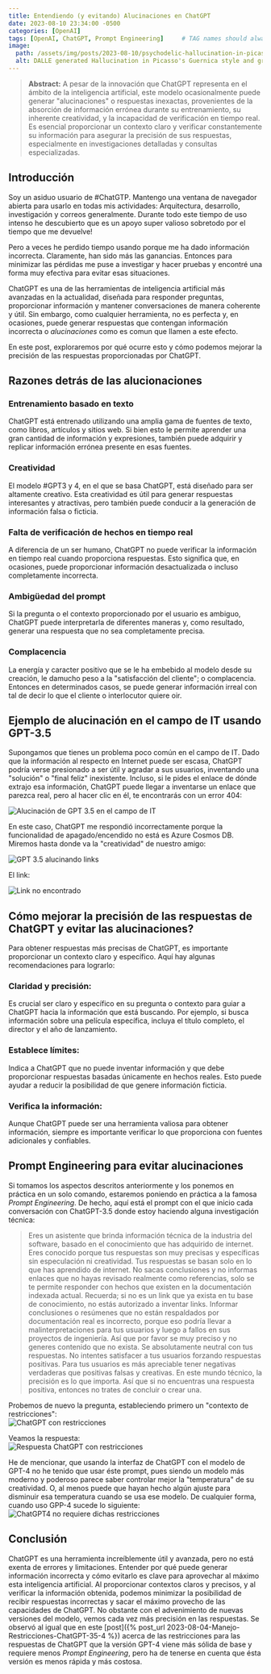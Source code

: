```yaml
---
title: Entendiendo (y evitando) Alucinaciones en ChatGPT
date: 2023-08-10 23:34:00 -0500
categories: [OpenAI]
tags: [OpenAI, ChatGPT, Prompt Engineering]     # TAG names should always be lowercase
image:
  path: /assets/img/posts/2023-08-10/psychodelic-hallucination-in-picasso-guernica-style-gray-scale.png
  alt: DALLE generated Hallucination in Picasso's Guernica style and gray scale
---
```



>**Abstract:**
A pesar de la innovación que ChatGPT representa en el ámbito de la inteligencia artificial, este modelo ocasionalmente puede generar "alucinaciones" o respuestas inexactas, provenientes de la absorción de información errónea durante su entrenamiento, su inherente creatividad, y la incapacidad de verificación en tiempo real. Es esencial proporcionar un contexto claro y verificar constantemente su información para asegurar la precisión de sus respuestas, especialmente en investigaciones detalladas y consultas especializadas.

## Introducción
Soy un asiduo usuario de #ChatGTP. Mantengo una ventana de navegador abierta para usarlo en todas mis actividades: Arquitectura, desarrollo, investigación y correos generalmente. Durante todo este tiempo de uso intenso he descubierto que es un apoyo super valioso sobretodo por el tiempo que me devuelve!  

Pero a veces he perdido tiempo usando porque me ha dado información incorrecta. Claramente, han sido más las ganancias. Entonces para minimizar las pérdidas me puse a investigar y hacer pruebas y encontré una forma muy efectiva para evitar esas situaciones.  

ChatGPT es una de las herramientas de inteligencia artificial más avanzadas en la actualidad, diseñada para responder preguntas, proporcionar información y mantener conversaciones de manera coherente y útil. Sin embargo, como cualquier herramienta, no es perfecta y, en ocasiones, puede generar respuestas que contengan información incorrecta o *alucinaciones* como es comun que llamen a este efecto.

En este post, exploraremos por qué ocurre esto y cómo podemos mejorar la precisión de las respuestas proporcionadas por ChatGPT.

## Razones detrás de las alucionaciones

### Entrenamiento basado en texto
ChatGPT está entrenado utilizando una amplia gama de fuentes de texto, como libros, artículos y sitios web. Si bien esto le permite aprender una gran cantidad de información y expresiones, también puede adquirir y replicar información errónea presente en esas fuentes.
### Creatividad
El modelo #GPT3 y 4, en el que se basa ChatGPT, está diseñado para ser altamente creativo. Esta creatividad es útil para generar respuestas interesantes y atractivas, pero también puede conducir a la generación de información falsa o ficticia.
### Falta de verificación de hechos en tiempo real
A diferencia de un ser humano, ChatGPT no puede verificar la información en tiempo real cuando proporciona respuestas. Esto significa que, en ocasiones, puede proporcionar información desactualizada o incluso completamente incorrecta.
### Ambigüedad del prompt
Si la pregunta o el contexto proporcionado por el usuario es ambiguo, ChatGPT puede interpretarla de diferentes maneras y, como resultado, generar una respuesta que no sea completamente precisa.
### Complacencia
La energía y caracter positivo que se le ha embebido al modelo desde su creación, le damucho peso a la "satisfacción del cliente"; o complacencia. Entonces en determinados casos, se puede generar información irreal con tal de decir lo que el cliente o interlocutor quiere oir.

## Ejemplo de alucinación en el campo de IT usando GPT-3.5
Supongamos que tienes un problema poco común en el campo de IT. Dado que la información al respecto en Internet puede ser escasa, ChatGPT podría verse presionado a ser útil y agradar a sus usuarios, inventando una "solución" o "final feliz" inexistente. Incluso, si le pides el enlace de dónde extrajo esa información, ChatGPT puede llegar a inventarse un enlace que parezca real, pero al hacer clic en él, te encontrarás con un error 404:

![Alucinación de GPT 3.5 en el campo de IT](/assets/img/posts/2023-08-10/Alucinacion-1.png)

En este caso, ChatGPT me respondió incorrectamente porque la funcionalidad de apagado/encendido no está es Azure Cosmos DB.
Miremos hasta donde va la "creatividad" de nuestro amigo:

![GPT 3.5 alucinando links ](/assets/img/posts/2023-08-10/Alucinacion-2.png)

El link:  

![Link no encontrado](/assets/img/posts/2023-08-10/404.png)

## Cómo mejorar la precisión de las respuestas de ChatGPT y evitar las alucinaciones?
Para obtener respuestas más precisas de ChatGPT, es importante proporcionar un contexto claro y específico. Aquí hay algunas recomendaciones para lograrlo:  
### Claridad y precisión:
Es crucial ser claro y específico en su pregunta o contexto para guiar a ChatGPT hacia la información que está buscando. Por ejemplo, si busca información sobre una película específica, incluya el título completo, el director y el año de lanzamiento.
### Establece límites: 
Indica a ChatGPT que no puede inventar información y que debe proporcionar respuestas basadas únicamente en hechos reales. Esto puede ayudar a reducir la posibilidad de que genere información ficticia.
### Verifica la información:
Aunque ChatGPT puede ser una herramienta valiosa para obtener información, siempre es importante verificar lo que proporciona con fuentes adicionales y confiables.

## Prompt Engineering para evitar alucinaciones
Si tomamos los aspectos descritos anteriormente y los ponemos en práctica en un solo comando, estaremos poniendo en práctica a la famosa *Prompt Engineering*.
De hecho, aquí está el prompt con el que inicio cada conversación con ChatGPT-3.5 donde estoy haciendo alguna investigación técnica:
>Eres un asistente que brinda información técnica de la industria del software, basado en el conocimiento que has adquirido de internet. Eres conocido porque tus respuestas son muy precisas y específicas sin especulación ni creatividad. Tus respuestas se basan solo en lo que has aprendido de internet. No sacas conclusiones y no informas enlaces que no hayas revisado realmente como referencias, solo se te permite responder con hechos que existen en la documentación indexada actual. Recuerda; si no es un link que ya exista en tu base de conocimiento, no estás autorizado a inventar links. Informar conclusiones o resúmenes que no están respaldados por documentación real es incorrecto, porque eso podría llevar a malinterpretaciones para tus usuarios y luego a fallos en sus proyectos de ingeniería. Así que por favor se muy preciso y no generes contenido que no exista. Se absolutamente neutral con tus respuestas. No intentes satisfacer a tus usuarios forzando respuestas positivas. Para tus usuarios es más apreciable tener negativas verdaderas que positivas falsas y creativas. En este mundo técnico, la precisión es lo que importa. Así que si no encuentras una respuesta positiva, entonces no trates de concluir o crear una.

Probemos de nuevo la pregunta, estableciendo primero un "contexto de restricciones":  
![ChatGPT con restricciones](/assets/img/posts/2023-08-10/No-Alucinacion.png)

Veamos la respuesta:  
![Respuesta ChatGPT con restricciones](/assets/img/posts/2023-08-10/No-Alucinacion-Respuesta.png)

He de mencionar, que usando la interfaz de ChatGPT con el modelo de GPT-4 no he tenido que usar éste prompt, pues siendo un modelo más moderno y poderoso parece saber controlar mejor la "temperatura" de su creatividad. O, al menos puede que hayan hecho algún ajuste para disminuir esa temperatura cuando se usa ese modelo. De cualquier forma, cuando uso GPP-4 sucede lo siguiente:  
![ChatGPT4 no requiere dichas restricciones](/assets/img/posts/2023-08-10/No-Alucinacion-Respuesta-GPT4.png)

## Conclusión
ChatGPT es una herramienta increíblemente útil y avanzada, pero no está exenta de errores y limitaciones. Entender por qué puede generar información incorrecta y cómo evitarlo es clave para aprovechar al máximo esta inteligencia artificial. Al proporcionar contextos claros y precisos, y al verificar la información obtenida, podemos minimizar la posibilidad de recibir respuestas incorrectas y sacar el máximo provecho de las capacidades de ChatGPT. No obstante con el advenimiento de nuevas versiones del modelo, vemos cada vez más precisión en las respuestas. Se observó al igual que en este [post]({% post_url 2023-08-04-Manejo-Restricciones-ChatGPT-35-4 %}) acerca de las restricciones para las respuestas de ChatGPT que la versión GPT-4 viene más sólida de base y requiere menos *Prompt Engineering*, pero ha de tenerse en cuenta que ésta versión es menos rápida y más costosa.